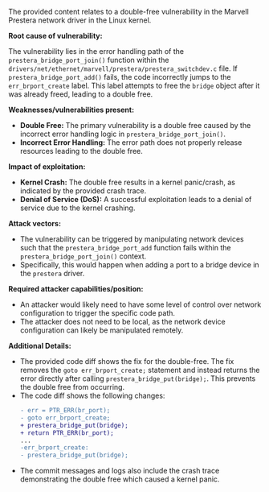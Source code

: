 The provided content relates to a double-free vulnerability in the Marvell Prestera network driver in the Linux kernel.

**Root cause of vulnerability:**

The vulnerability lies in the error handling path of the `prestera_bridge_port_join()` function within the `drivers/net/ethernet/marvell/prestera/prestera_switchdev.c` file. If `prestera_bridge_port_add()` fails, the code incorrectly jumps to the `err_brport_create` label. This label attempts to free the `bridge` object after it was already freed, leading to a double free.

**Weaknesses/vulnerabilities present:**

*   **Double Free:** The primary vulnerability is a double free caused by the incorrect error handling logic in `prestera_bridge_port_join()`.
*   **Incorrect Error Handling:** The error path does not properly release resources leading to the double free.

**Impact of exploitation:**

*   **Kernel Crash:** The double free results in a kernel panic/crash, as indicated by the provided crash trace.
*   **Denial of Service (DoS):** A successful exploitation leads to a denial of service due to the kernel crashing.

**Attack vectors:**

*   The vulnerability can be triggered by manipulating network devices such that the `prestera_bridge_port_add` function fails within the `prestera_bridge_port_join()` context.
*   Specifically, this would happen when adding a port to a bridge device in the `prestera` driver.

**Required attacker capabilities/position:**

*   An attacker would likely need to have some level of control over network configuration to trigger the specific code path.
*   The attacker does not need to be local, as the network device configuration can likely be manipulated remotely.

**Additional Details:**

*   The provided code diff shows the fix for the double-free. The fix removes the `goto err_brport_create;` statement and instead returns the error directly after calling `prestera_bridge_put(bridge);`. This prevents the double free from occurring.
* The code diff shows the following changes:
   ```diff
   - err = PTR_ERR(br_port);
   - goto err_brport_create;
   + prestera_bridge_put(bridge);
   + return PTR_ERR(br_port);
   ...
   -err_brport_create:
   - prestera_bridge_put(bridge);
   ```
* The commit messages and logs also include the crash trace demonstrating the double free which caused a kernel panic.